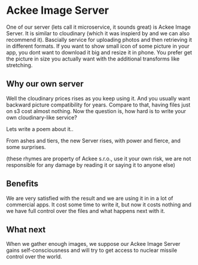 # Ackee Image Server

One of our server (lets call it microservice, it sounds great) is Ackee Image Server. It is similar to cloudinary (which it was inspierd by and we can also recommend it). Bascially service for uploading photos and then retrieving it in different formats. If you want to show small icon of some picture in your app, you dont want to download it big and resize it in phone. You prefer get the picture in size you actually want with the additional transforms like stretching.

## Why our own server

Well the cloudinary prices rises as you keep using it. And you usually want backward picture compatibility for years. Compare to that, having files just on s3 cost almost nothing. Now the question is, how hard is to write your own cloudinary-like service?

Lets write a poem about it..

From ashes and tiers, the new Server rises, with power and fierce, and some surprises.

(these rhymes are property of Ackee s.r.o., use it your own risk, we are not responsible for any damage by reading it or saying it to anyone else)

## Benefits

We are very satisfied with the result and we are using it in in a lot of commercial apps. It cost some time to write it, but now it costs nothing and we have full control over the files and what happens next with it.

## What next

When we gather enough images, we suppose our Ackee Image Server gains self-consciousness and will try to get access to nuclear missile control over the world. 